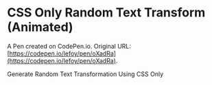 # CSS Only Random Text Transform (Animated)

A Pen created on CodePen.io. Original URL: [https://codepen.io/lefoy/pen/oXadRa](https://codepen.io/lefoy/pen/oXadRa).

Generate Random Text Transformation Using CSS Only
